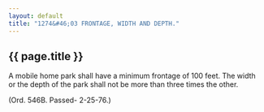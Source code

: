 ```yaml
---
layout: default 
title: "1274&#46;03 FRONTAGE, WIDTH AND DEPTH."
---
```


{{ page.title }}
----------------

A mobile home park shall have a minimum frontage of 100 feet. The width
or the depth of the park shall not be more than three times the other.

(Ord. 546B. Passed- 2-25-76.)
